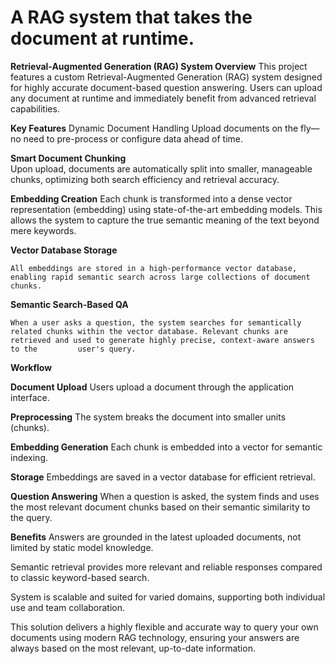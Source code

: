 # A RAG system that takes the document at runtime.


**Retrieval-Augmented Generation (RAG) System Overview**
This project features a custom Retrieval-Augmented Generation (RAG) system designed for highly accurate document-based question answering. Users can upload any document at runtime and immediately benefit from advanced retrieval capabilities.

**Key Features**
Dynamic Document Handling
Upload documents on the fly—no need to pre-process or configure data ahead of time.

  **Smart Document Chunking**  
    Upon upload, documents are automatically split into smaller, manageable chunks, optimizing both search efficiency and retrieval accuracy.

  **Embedding Creation**
    Each chunk is transformed into a dense vector representation (embedding) using state-of-the-art embedding models. This allows the system to capture the true semantic meaning of the text beyond mere keywords.

  **Vector Database Storage**
  
    All embeddings are stored in a high-performance vector database, enabling rapid semantic search across large collections of document chunks.

  **Semantic Search-Based QA**
  
    When a user asks a question, the system searches for semantically related chunks within the vector database. Relevant chunks are retrieved and used to generate highly precise, context-aware answers to the         user's query.

**Workflow**

  **Document Upload**
    Users upload a document through the application interface.

  **Preprocessing**
    The system breaks the document into smaller units (chunks).

  **Embedding Generation**
    Each chunk is embedded into a vector for semantic indexing.

**Storage**
Embeddings are saved in a vector database for efficient retrieval.

**Question Answering**
When a question is asked, the system finds and uses the most relevant document chunks based on their semantic similarity to the query.

**Benefits**
Answers are grounded in the latest uploaded documents, not limited by static model knowledge.

Semantic retrieval provides more relevant and reliable responses compared to classic keyword-based search.

System is scalable and suited for varied domains, supporting both individual use and team collaboration.

This solution delivers a highly flexible and accurate way to query your own documents using modern RAG technology, ensuring your answers are always based on the most relevant, up-to-date information.
